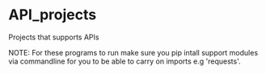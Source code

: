 # API_projects
Projects that supports APIs

NOTE: For these programs to run make sure you pip intall support modules via commandline for you to be able to carry on imports e.g 'requests'.
